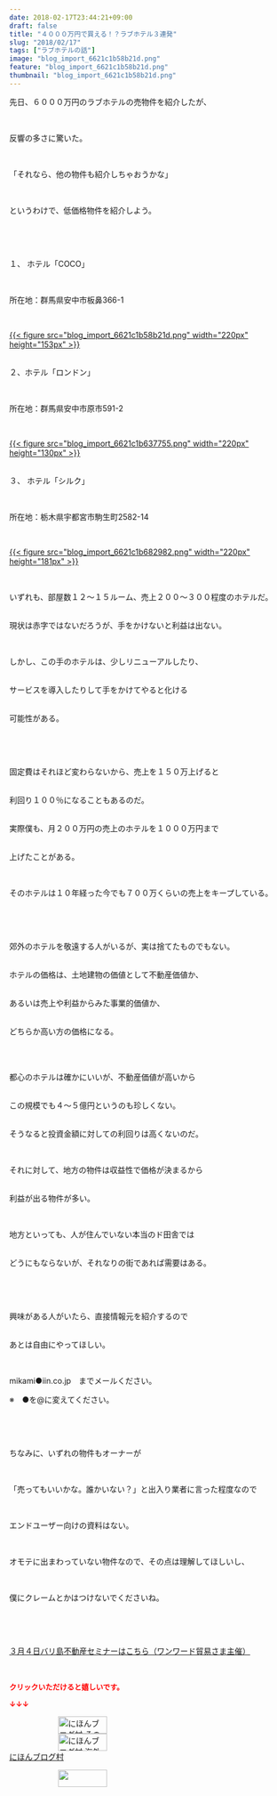 ```yaml
---
date: 2018-02-17T23:44:21+09:00
draft: false
title: "４０００万円で買える！？ラブホテル３連発"
slug: "2018/02/17"
tags: ["ラブホテルの話"]
image: "blog_import_6621c1b58b21d.png"
feature: "blog_import_6621c1b58b21d.png"
thumbnail: "blog_import_6621c1b58b21d.png"
---
```

<p>先日、６０００万円のラブホテルの売物件を紹介したが、</p><p> </p><p>反響の多さに驚いた。</p><p> </p><p>「それなら、他の物件も紹介しちゃおうかな」</p><p> </p><p>というわけで、低価格物件を紹介しよう。</p><p> </p><p> </p><p>１、 ホテル「COCO」</p><p> </p><p>所在地：群馬県安中市板鼻366-1</p><p> </p><p><a href="blog_import_6621c1b58b21d.png">{{< figure src="blog_import_6621c1b58b21d.png" width="220px" height="153px" >}}</a></p><p><br/>２、ホテル「ロンドン」</p><p> </p><p>所在地：群馬県安中市原市591-2</p><p> </p><p><a href="blog_import_6621c1b637755.png">{{< figure src="blog_import_6621c1b637755.png" width="220px" height="130px" >}}</a></p><p><br/>３、 ホテル「シルク」</p><p> </p><p>所在地：栃木県宇都宮市駒生町2582-14</p><p> </p><p><a href="blog_import_6621c1b682982.png">{{< figure src="blog_import_6621c1b682982.png" width="220px" height="181px" >}}</a></p><p> </p><p>いずれも、部屋数１２～１５ルーム、売上２００～３００程度のホテルだ。</p><p><br/>現状は赤字ではないだろうが、手をかけないと利益は出ない。</p><p> </p><p>しかし、この手のホテルは、少しリニューアルしたり、</p><p><br/>サービスを導入したりして手をかけてやると化ける</p><p><br/>可能性がある。</p><p> </p><p> </p><p>固定費はそれほど変わらないから、売上を１５０万上げると</p><p><br/>利回り１００％になることもあるのだ。</p><p><br/>実際僕も、月２００万円の売上のホテルを１０００万円まで</p><p><br/>上げたことがある。</p><p> </p><p>そのホテルは１０年経った今でも７００万くらいの売上をキープしている。</p><p> </p><p> </p><p>郊外のホテルを敬遠する人がいるが、実は捨てたものでもない。</p><p><br/>ホテルの価格は、土地建物の価値として不動産価値か、</p><p><br/>あるいは売上や利益からみた事業的価値か、</p><p><br/>どちらか高い方の価格になる。</p><p> </p><p><br/>都心のホテルは確かにいいが、不動産価値が高いから</p><p><br/>この規模でも４～５億円というのも珍しくない。</p><p><br/>そうなると投資金額に対しての利回りは高くないのだ。</p><p> </p><p>それに対して、地方の物件は収益性で価格が決まるから</p><p><br/>利益が出る物件が多い。</p><p> </p><p>地方といっても、人が住んでいない本当のド田舎では</p><p><br/>どうにもならないが、それなりの街であれば需要はある。</p><p> </p><p> </p><p>興味がある人がいたら、直接情報元を紹介するので</p><p><br/>あとは自由にやってほしい。</p><p> </p><p>mikami●iin.co.jp　までメールください。</p><p>※　●を@に変えてください。</p><p> </p><p> </p><p>ちなみに、いずれの物件もオーナーが</p><p> </p><p>「売ってもいいかな。誰かいない？」と出入り業者に言った程度なので</p><p> </p><p>エンドユーザー向けの資料はない。</p><p> </p><p>オモテに出まわっていない物件なので、その点は理解してほしいし、</p><p> </p><p>僕にクレームとかはつけないでくださいね。</p><p> </p><p> </p><p><a href="index.html" target="_blank">３月４日バリ島不動産セミナーはこちら（ワンワード貿易さま主催）</a></p><p> </p><p><font color="#ff0000" size="2"><strong>クリックいただけると嬉しいです。</strong></font></p><p><font color="#ff0000" size="2"><strong>↓↓↓</strong></font></p><p><a href="ranking.html?p_cid=01260127" id="&amp;blogmura_banner" target="_blank"><img alt="にほんブログ村 その他生活ブログ 不動産投資へ" border="0" height="31" src="data:image/svg+xml;charset=utf-8,%3Csvg%20xmlns%3D%22http%3A%2F%2Fwww.w3.org%2F2000%2Fsvg%22%20title%3D%22Placeholder%20for%20Images%22%20role%3D%22presentation%22%20viewBox%3D%220%200%2088%2031%22%20%2F%3E" width="88" data-src="https://img-proxy.blog-video.jp/images?url=http%3A%2F%2Flife.blogmura.com%2Fhudousantoushi%2Fimg%2Fhudousantoushi88_31.gif" style="aspect-ratio: auto 88 / 31;"/><noscript><img alt="にほんブログ村 その他生活ブログ 不動産投資へ" border="0" height="31" src="https://img-proxy.blog-video.jp/images?url=http%3A%2F%2Flife.blogmura.com%2Fhudousantoushi%2Fimg%2Fhudousantoushi88_31.gif" width="88"></noscript></a><br/><a href="ranking.html?p_cid=01260127" target="_blank"><img alt="にほんブログ村 海外生活ブログ バリ島情報へ" border="0" height="31" src="data:image/svg+xml;charset=utf-8,%3Csvg%20xmlns%3D%22http%3A%2F%2Fwww.w3.org%2F2000%2Fsvg%22%20title%3D%22Placeholder%20for%20Images%22%20role%3D%22presentation%22%20viewBox%3D%220%200%2088%2031%22%20%2F%3E" width="88" data-src="https://img-proxy.blog-video.jp/images?url=http%3A%2F%2Foverseas.blogmura.com%2Fbali%2Fimg%2Fbali88_31.gif" style="aspect-ratio: auto 88 / 31;"/><noscript><img alt="にほんブログ村 海外生活ブログ バリ島情報へ" border="0" height="31" src="https://img-proxy.blog-video.jp/images?url=http%3A%2F%2Foverseas.blogmura.com%2Fbali%2Fimg%2Fbali88_31.gif" width="88"></noscript></a><br/><a href="ranking.html?p_cid=01260127" target="_blank">にほんブログ村</a></p><p><a href="link.php?1804582" title="人気ブログランキングへ"><img border="0" height="31" src="data:image/svg+xml;charset=utf-8,%3Csvg%20xmlns%3D%22http%3A%2F%2Fwww.w3.org%2F2000%2Fsvg%22%20title%3D%22Placeholder%20for%20Images%22%20role%3D%22presentation%22%20viewBox%3D%220%200%2088%2031%22%20%2F%3E" width="88" data-src="https://blog.with2.net/img/banner/banner_22.gif" style="aspect-ratio: auto 88 / 31;"/><noscript><img border="0" height="31" src="https://blog.with2.net/img/banner/banner_22.gif" width="88"></noscript></a></p><p> </p><p> </p>

